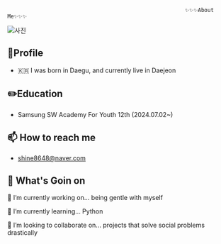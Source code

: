                                                             ✨✨✨About Me✨✨✨
![사진](https://imgcdn.stablediffusionweb.com/2024/7/11/3a7f38ea-088e-4b5f-b6fa-dbbb354cd98d.jpg)
 

## 👋Profile
- 🇰🇷 I was born in Daegu, and currently live in  Daejeon

## ✏️Education
- Samsung SW Academy For Youth 12th (2024.07.02~) 

## 📫 How to reach me
- shine8648@naver.com

##  💬 What's Goin on
🔭 I’m currently working on... being gentle with myself

🌱 I’m currently learning... Python

👯 I’m looking to collaborate on... projects that solve social problems drastically
